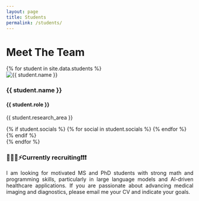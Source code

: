 ```yaml
---
layout: page
title: Students
permalink: /students/
---
```


<div class="page-title">
  <h1>Meet The Team</h1>
</div>

<div class="students-container">
  {% for student in site.data.students %}
  <div class="student-profile">
    <img src="{{ student.photo }}" alt="{{ student.name }}" class="student-photo">
    <h3>{{ student.name }}</h3>
    <h4 class="student-role">{{ student.role }}</h4>
    <p>{{ student.research_area }}</p>
    <div class="student-socials">
      {% if student.socials %}
        {% for social in student.socials %}
          <a href="{{ social.link }}" target="_blank">
            <i class="{{ social.icon }}"></i>
          </a>
        {% endfor %}
      {% endif %}
    </div>
  </div>
  {% endfor %}
  <h3>🚀🧑‍💻️⚡Currently recruiting❗❗❗</h3>
  <p style="text-align:justify"> I am looking for motivated MS and PhD students with strong math and programming skills, particularly in large language models and AI-driven healthcare applications. If you are passionate about advancing medical imaging and diagnostics, please email me your CV and indicate your goals.</p>
</div>

